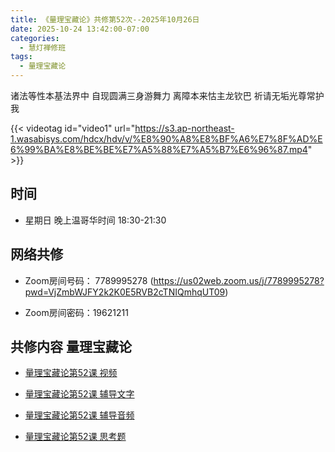 ```yaml
---
title: 《量理宝藏论》共修第52次--2025年10月26日
date: 2025-10-24 13:42:00-07:00
categories:
  - 慧灯禅修班
tags:
  - 量理宝藏论
---
```

诸法等性本基法界中 自现圆满三身游舞力 离障本来怙主龙钦巴 祈请无垢光尊常护我

{{< videotag id="video1" url="https://s3.ap-northeast-1.wasabisys.com/hdcx/hdv/v/%E8%90%A8%E8%BF%A6%E7%8F%AD%E6%99%BA%E8%BE%BE%E7%A5%88%E7%A5%B7%E6%96%87.mp4" >}}

## 时间


* 星期日 晚上温哥华时间 18:30-21:30


## 网络共修


* Zoom房间号码： 7789995278 (https://us02web.zoom.us/j/7789995278?pwd=VjZmbWJFY2k2K0E5RVB2cTNIQmhqUT09)


* Zoom房间密码：19621211


## 共修内容 量理宝藏论


* [量理宝藏论第52课 视频](https://huidengchanxiu.net/refs/llbzl/llbzl-08/#%E7%AC%AC%E4%BA%94%E5%8D%81%E4%BA%8C%E8%AF%BE)

* [量理宝藏论第52课 辅导文字](https://huidengchanxiu.net/refs/llbzl/llbzl-08/#%E7%AC%AC%E4%BA%94%E5%8D%81%E4%BA%8C%E8%AF%BE%E8%BE%85%E5%AF%BC)

* [量理宝藏论第52课 辅导音频](https://box.hdcxb.net/%E7%A6%85%E4%BF%AE%E7%8F%AD/037-%E9%87%8F%E7%90%86%E5%AE%9D%E8%97%8F%E8%AE%BA/%E8%BE%85%E5%AF%BC-%E6%99%BA%E8%AF%9A%E5%A0%AA%E5%B8%83%E7%AC%AC1%E6%AC%A1%E8%AE%B2%E8%A7%A3%E4%BA%8E2006%E8%87%B307%E5%B9%B4?page=2)

* [量理宝藏论第52课 思考题 ](https://huidengchanxiu.net/refs/llbzl/llbzl-qa/#%E7%AC%AC52%E8%AF%BE)

